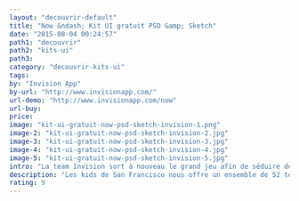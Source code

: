```yaml
---
layout: "decouvrir-default"
title: "Now &ndash; Kit UI gratuit PSD &amp; Sketch"
date: "2015-08-04 00:24:57"
path1: "decouvrir"
path2: "kits-ui"
path3:
category: "decouvrir-kits-ui"
tags:
by: "Invision App"
by-url: "http://www.invisionapp.com/"
url-demo: "http://www.invisionapp.com/now"
url-buy:
price:
image: "kit-ui-gratuit-now-psd-sketch-invision-1.png"
image-2: "kit-ui-gratuit-now-psd-sketch-invision-2.jpg"
image-3: "kit-ui-gratuit-now-psd-sketch-invision-3.jpg"
image-4: "kit-ui-gratuit-now-psd-sketch-invision-4.jpg"
image-5: "kit-ui-gratuit-now-psd-sketch-invision-5.jpg"
intro: "La team Invision sort à nouveau le grand jeu afin de séduire de nouveaux utilisateurs pour son outil magique InvisionApp. Les kids de San Francisco nous offre un ensemble de 52 templates accompagnés de 35 icônes uniques et 180+ éléments UI. Le tout est compatible Adobe Photoshop CS6+ &amp; Sketch App. Le kit UI ne nécessite aucune optimisation de votre part, l'affichage Retina a été anticipé pour tous les éléments de design. N'oubliez pas de partager vos prochaines créations via InvisionApp. Un super outil plus sympa que Notable pour les connaisseurs."
description: "Les kids de San Francisco nous offre un ensemble de 52 templates accompagnés de 35 icônes uniques et 180+ éléments UI"
rating: 9
---
```

